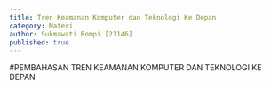 ```yaml
---
title: Tren Keamanan Komputer dan Teknologi Ke Depan
category: Materi
author: Sukmawati Rompi [21146]
published: true
---
```

#PEMBAHASAN TREN KEAMANAN KOMPUTER DAN TEKNOLOGI KE DEPAN
